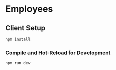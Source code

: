 # Employees

## Client Setup

```sh
npm install
```

### Compile and Hot-Reload for Development

```sh
npm run dev
```
